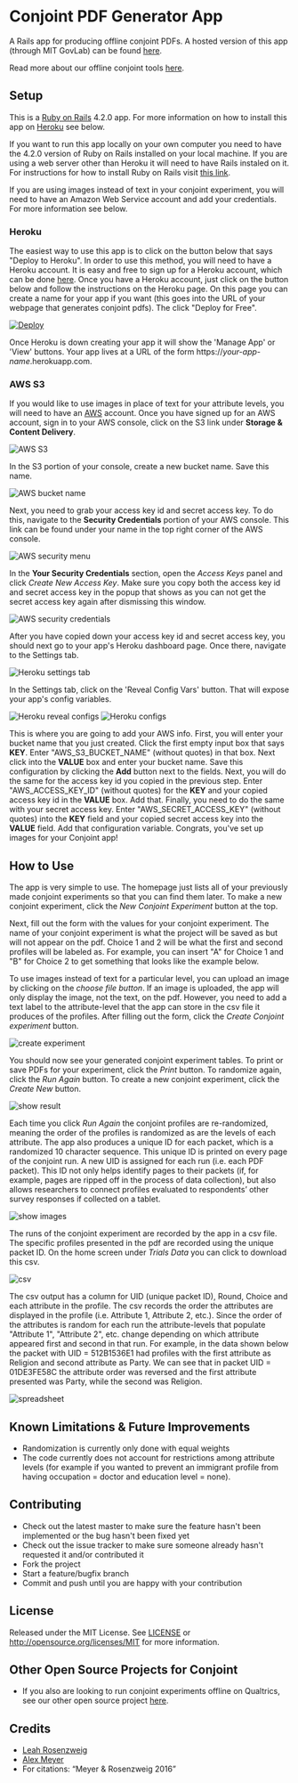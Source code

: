 # Conjoint PDF Generator App

A Rails app for producing offline conjoint PDFs. A hosted version of this app (through MIT GovLab) can be found <a href="https://conjoint-pdf-app.herokuapp.com/users/sign_in" target="_blank">here</a>.

Read more about our offline conjoint tools <a href="http://thepoliticalmethodologist.com/2016/02/18/conjoint-analysis-tools-for-developing-country-contexts/" target="_blank">here</a>.

## Setup

This is a <a href="http://rubyonrails.org/" target="_blank">Ruby on Rails</a> 4.2.0 app. For more information on how to install this app on <a href="http://heroku.com/" target="_blank">Heroku</a> see below.

If you want to run this app locally on your own computer you need to have the 4.2.0 version of Ruby on Rails installed on your local machine. If you are using a web server other than Heroku it will need to have Rails instaled on it. For instructions for how to install Ruby on Rails visit <a href="http://installrails.com/" target="_blank">this link</a>.

If you are using images instead of text in your conjoint experiment, you will need to have an Amazon Web Service account and add your credentials. For more information see below.

### Heroku

The easiest way to use this app is to click on the button below that says "Deploy to Heroku". In order to use this method, you will need to have a Heroku account. It is easy and free to sign up for a Heroku account, which can be done <a href="https://signup.heroku.com/?c=70130000001x9jFAAQ" target="_blank">here</a>. Once you have a Heroku account, just click on the button below and follow the instructions on the Heroku page. On this page you can create a name for your app if you want (this goes into the URL of your webpage that generates conjoint pdfs). The click "Deploy for Free".

<a href="https://heroku.com/deploy" target="_blank">
  <img src="https://www.herokucdn.com/deploy/button.svg" alt="Deploy">
</a>

Once Heroku is down creating your app it will show the 'Manage App' or 'View' buttons. Your app lives at a URL of the form https://*your-app-name*.herokuapp.com.

### AWS S3

If you would like to use images in place of text for your attribute levels, you will need to have an <a href="http://aws.amazon.com" target="_blank">AWS</a> account. Once you have signed up for an AWS account, sign in to your AWS console, click on the S3 link under **Storage & Content Delivery**.

![AWS S3](public/screenshots/aws_s3.png)

In the S3 portion of your console, create a new bucket name. Save this name.

![AWS bucket name](public/screenshots/create_bucket.png)

Next, you need to grab your access key id and secret access key. To do this, navigate to the **Security Credentials** portion of your AWS console. This link can be found under your name in the top right corner of the AWS console.

![AWS security menu](public/screenshots/security_menu.png)

In the **Your Security Credentials** section, open the *Access Keys* panel and click *Create New Access Key*. Make sure you copy both the access key id and secret access key in the popup that shows as you can not get the secret access key again after dismissing this window.

![AWS security credentials](public/screenshots/security_credentials.png)

After you have copied down your access key id and secret access key, you should next go to your app's Heroku dashboard page. Once there, navigate to the Settings tab.

![Heroku settings tab](public/screenshots/heroku-settings-tab.png)

In the Settings tab, click on the 'Reveal Config Vars' button. That will expose your app's config variables.

![Heroku reveal configs](public/screenshots/heroku-reveal-configs.png)
![Heroku configs](public/screenshots/heroku-key-value-fields.png)

This is where you are going to add your AWS info. First, you will enter your bucket name that you just created. Click the first empty input box that says **KEY**. Enter "AWS_S3_BUCKET_NAME" (without quotes) in that box. Next click into the **VALUE** box and enter your bucket name. Save this configuration by clicking the **Add** button next to the fields. Next, you will do the same for the access key id you copied in the previous step. Enter "AWS_ACCESS_KEY_ID" (without quotes) for the **KEY** and your copied access key id in the **VALUE** box. Add that. Finally, you need to do the same with your secret access key. Enter "AWS_SECRET_ACCESS_KEY" (without quotes) into the **KEY** field and your copied secret access key into the **VALUE** field. Add that configuration variable. Congrats, you've set up images for your Conjoint app!

## How to Use

The app is very simple to use. The homepage just lists all of your previously made conjoint experiments so that you can find them later. To make a new conjoint experiment, click the *New Conjoint Experiment* button at the top.

Next, fill out the form with the values for your conjoint experiment. The name of your conjoint experiment is what the project will be saved as but will not appear on the pdf. Choice 1 and 2 will be what the first and second profiles will be labeled as. For example, you can insert "A" for Choice 1 and "B" for Choice 2 to get something that looks like the example below.

To use images instead of text for a particular level, you can upload an image by clicking on the *choose file button*. If an image is uploaded, the app will only display the image, not the text, on the pdf. However, you need to add a text label to the attribute-level that the app can store in the csv file it produces of the profiles. After filling out the form, click the *Create Conjoint experiment* button.

![create experiment](public/screenshots/create_experiment.png)

You should now see your generated conjoint experiment tables. To print or save PDFs for your experiment, click the *Print* button. To randomize again, click the *Run Again* button. To create a new conjoint experiment, click the *Create New* button.

![show result](public/screenshots/show_results.png)

Each time you click *Run Again* the conjoint profiles are re-randomized, meaning the order of the profiles is randomized as are the levels of each attribute. The app also produces a unique ID for each packet, which is a randomized 10 character sequence. This unique ID is printed on every page of the conjoint run. A new UID is assigned for each run (i.e. each PDF packet). This ID not only helps identify pages to their packets (if, for example, pages are ripped off in the process of data collection), but also allows researchers to connect profiles evaluated to respondents’ other survey responses if collected on a tablet.

![show images](public/screenshots/with_uid.png)

The runs of the conjoint experiment are recorded by the app in a csv file. The specific profiles presented in the pdf are recorded using the unique packet ID.  On the home screen under *Trials Data* you can click to download this csv.

![csv](public/screenshots/csv.png)

The csv output has a column for UID (unique packet ID), Round, Choice and each attribute in the profile. The csv records the order the attributes are displayed in the profile (i.e. Attribute 1, Attribute 2, etc.). Since the order of the attributes is random for each run the attribute-levels that populate "Attribute 1", "Attribute 2", etc. change depending on which attribute appeared first and second in that run. For example, in the data shown below the packet with UID = 512B1536E1 had profiles with the first attribute as Religion and second attribute as Party. We can see that in packet UID = 01DE3FE58C the attribute order was reversed and the first attribute presented was Party, while the second was Religion.

![spreadsheet](public/screenshots/spreadsheet.png)

## Known Limitations & Future Improvements

* Randomization is currently only done with equal weights
* The code currently does not account for restrictions among attribute levels (for example if you wanted to prevent an immigrant profile from having occupation = doctor and education level = none).

## Contributing

* Check out the latest master to make sure the feature hasn't been implemented or the bug hasn't been fixed yet
* Check out the issue tracker to make sure someone already hasn't requested it and/or contributed it
* Fork the project
* Start a feature/bugfix branch
* Commit and push until you are happy with your contribution

## License

Released under the MIT License. See [LICENSE](LICENSE) or http://opensource.org/licenses/MIT for more information.

## Other Open Source Projects for Conjoint

* If you also are looking to run conjoint experiments offline on Qualtrics, see our other open source project <a href="https://github.com/acmeyer/Conjoint-for-Qualtrics-Offline" target="_blank">here</a>.

## Credits		

* <a href="http://www.leahrrosenzweig.com" target="_blank">Leah Rosenzweig</a>		
* <a href="http://alexcmeyer.com" target="_blank">Alex Meyer</a>		
* For citations: “Meyer & Rosenzweig 2016”
